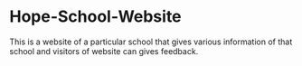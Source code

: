 # Hope-School-Website
This is a website of a particular school that gives various information of that school and visitors of website can gives feedback. 
